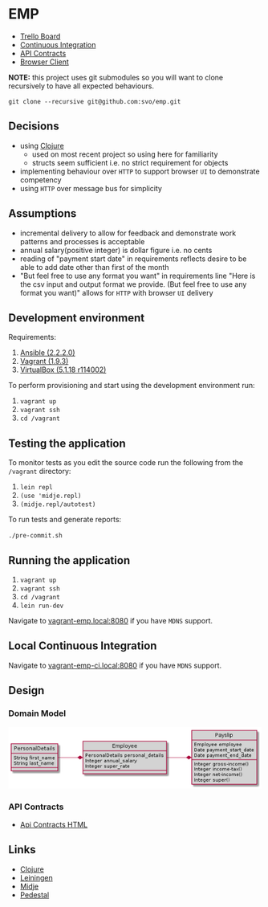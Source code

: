 # EMP

* [Trello Board](https://trello.com/b/WoAzNyra/)
* [Continuous Integration](https://app.shippable.com/github/svo/emp/dashboard)
* [API Contracts](https://github.com/svo/emp-contract)
* [Browser Client](https://github.com/svo/emp-browser)

__NOTE:__ this project uses git submodules so you will want to clone recursively to have all expected behaviours.

```
git clone --recursive git@github.com:svo/emp.git
```

## Decisions

* using [Clojure](https://clojure.org/)
	* used on most recent project so using here for familiarity
	* structs seem sufficient i.e. no strict requirement for objects
* implementing behaviour over `HTTP` to support browser `UI` to demonstrate competency
* using `HTTP` over message bus for simplicity

## Assumptions

* incremental delivery to allow for feedback and demonstrate work patterns and processes is acceptable
* annual salary(positive integer) is dollar figure i.e. no cents
* reading of "payment start date" in requirements reflects desire to be able to add date other than first of the month
* "But feel free to use any format you want" in requirements line "Here is the csv input and output format we provide. (But feel free to use any format you want)" allows for `HTTP` with browser `UI` delivery

## Development environment

Requirements:

1. [Ansible (2.2.2.0)](https://www.ansible.com/)
2. [Vagrant (1.9.3)](https://www.vagrantup.com/)
3. [VirtualBox (5.1.18 r114002)](https://www.virtualbox.org/)

To perform provisioning and start using the development environment run:

1. `vagrant up`
2. `vagrant ssh`
3. `cd /vagrant`

## Testing the application

To monitor tests as you edit the source code run the following from the `/vagrant` directory:

1. `lein repl`
2. `(use 'midje.repl)`
3. `(midje.repl/autotest)`

To run tests and generate reports:

`./pre-commit.sh`

## Running the application

1. `vagrant up`
2. `vagrant ssh`
3. `cd /vagrant`
3. `lein run-dev`

Navigate to [vagrant-emp.local:8080](http://vagrant-emp.local:8080/version) if you have `MDNS` support.

## Local Continuous Integration

Navigate to [vagrant-emp-ci.local:8080](http://vagrant-emp-ci.local:8080) if you have `MDNS` support.

## Design

### Domain Model
![domain model](https://github.com/svo/emp/blob/master/doc/domain-model.png?raw=true)

### API Contracts

* [Api Contracts HTML](http://htmlpreview.github.io/?https://github.com/svo/emp-contract/blob/master/api.html)

## Links

* [Clojure](https://clojure.org)
* [Leiningen](http://leiningen.org)
* [Midje](https://github.com/marick/Midje)
* [Pedestal](https://github.com/pedestal/pedestal)
